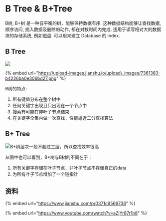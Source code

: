 # B Tree & B+Tree

B树, B+树 是一种自平衡的树，能够保持数据有序. 这种数据结构能够让查找数据, 顺序访问, 插入数据及删除的动作, 都在对数时间内完成. 适用于读写相对大的数据块的存储系统, 例如磁盘. 可以用来建立 Database 的 index.

## B Tree

![](https://upload-images.jianshu.io/upload_images/7361383-b4226ba0e306bd27.png)

{% embed url="https://upload-images.jianshu.io/upload\_images/7361383-b4226ba0e306bd27.png" %}



B树的特点:

1. 所有键值分布在整个树中
2. 任何关键字出现且只出现在一个节点中
3. 搜索有可能在非叶子节点结束
4. 在关键字全集内做一次查找，性能逼近二分查找算法





## B+ Tree

![B+&#x6811;&#x5C42;&#x6B21;&#x4E00;&#x822C;&#x4E0D;&#x8D85;&#x8FC7;&#x4E09;&#x5C42;&#xFF0C;&#x6240;&#x4EE5;&#x67E5;&#x627E;&#x6548;&#x7387;&#x5F88;&#x9AD8;](https://upload-images.jianshu.io/upload_images/7361383-3e9ef22b51d553c3.png)

从图中也可以看到，B+树与B树的不同在于：

1. 所有关键字存储在叶子节点，非叶子节点不存储真正的data
2. 为所有叶子节点增加了一个链指针

## 资料

{% embed url="https://www.jianshu.com/p/0371c9569736" %}



{% embed url="https://www.youtube.com/watch?v=aZjYr87r1b8" %}







